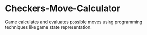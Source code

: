 # Checkers-Move-Calculator
Game calculates and evaluates possible moves using programming techniques like game state representation.
